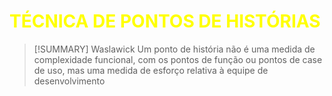 # <span style="color:yellow">TÉCNICA DE PONTOS DE HISTÓRIAS</span>

> [!SUMMARY] Waslawick
> Um ponto de história não é uma medida de complexidade funcional, com os pontos de função ou pontos de case de uso, mas uma medida de esforço relativa à equipe de desenvolvimento


